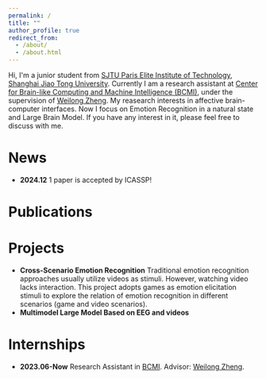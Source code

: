 ```yaml
---
permalink: /
title: ""
author_profile: true
redirect_from: 
  - /about/
  - /about.html
---
```


Hi, I'm a junior student from [SJTU Paris Elite Institute of Technology](https://speit.sjtu.edu.cn/), [Shanghai Jiao Tong University](https://www.sjtu.edu.cn/). Currently I am a research assistant at [Center for Brain-like Computing and Machine Intelligence (BCMI)](https://bcmi.sjtu.edu.cn/), under the supervision of [Weilong Zheng](https://weilongzheng.github.io/). My reasearch interests in affective brain-computer interfaces. Now I focus on Emotion Recognition in a natural state and Large Brain Model. If you have any interest in it, please feel free to discuss with me.

News
======
- **2024.12** 1 paper is accepted by ICASSP!

Publications
======

Projects
======
- **Cross-Scenario Emotion Recognition** Traditional emotion recognition approaches usually utilize videos as stimuli. However, watching video lacks interaction. This project adopts games as emotion elicitation stimuli to explore the relation of emotion recognition in different scenarios (game and video scenarios).
- **Multimodel Large Model Based on EEG and videos** 

Internships
======
- **2023.06-Now** Research Assistant in [BCMI](https://bcmi.sjtu.edu.cn/). Advisor: [Weilong Zheng](https://weilongzheng.github.io/).
